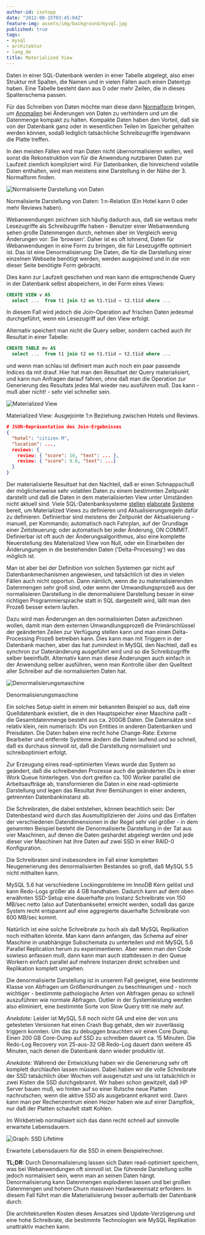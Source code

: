 ```yaml
---
author-id: isotopp
date: "2012-08-15T03:45:04Z"
feature-img: assets/img/background/mysql.jpg
published: true
tags:
- mysql
- architektur
- lang_de
title: Materialized View
---
```

Daten in einer SQL-Datenbank werden in einer Tabelle abgelegt, also einer
Struktur mit Spalten, die Namen und in vielen Fällen auch einen Datentyp
haben.  Eine Tabelle besteht dann aus 0 oder mehr Zeilen, die in dieses
Spaltenschema passen.

Für das Schreiben von Daten möchte man diese dann 
[Normalform](http://mysqldump.azundris.com/archives/20-Nermalisation.html)
bringen, um 
[Anomalien](http://de.wikipedia.org/wiki/Anomalie_(Informatik)#Anomalien_im_Einbenutzerbetrieb)
bei Änderungen von Daten zu verhindern und um die Datenmenge kompakt zu
halten.  Kompakte Daten haben den Vorteil, daß sie von der Datenbank ganz
oder in wesentlichen Teilen im Speicher gehalten werden können, sodaß
lediglich tatsächliche Schreibzugriffe irgendwann die Platte treffen.

In den meisten Fällen wird man Daten nicht übernormalisieren wollen, weil
sonst die Rekonstruktion von für die Anwendung nutzbaren Daten zur Laufzeit
ziemlich kompliziert wird.  Für Datenbanken, die hinreichend volatile Daten
enthalten, wird man meistens eine Darstellung in der Nähe der 3.  Normalform
finden.

![Normalisierte Darstellung von Daten](/uploads/normalized_view.png)

Normalisierte Darstellung von Daten: 1:n-Relation (Ein Hotel kann 0 oder
mehr Reviews haben).

Webanwendungen zeichnen sich häufig dadurch aus, daß sie weitaus mehr
Lesezugriffe als Schreibzugriffe haben - Benutzer einer Webanwendung sehen
große Datenmengen durch, nehmen aber im Vergleich wenig Änderungen vor: Sie
'browsen'.  Daher ist es oft lohnend, Daten für Webanwendungen in eine Form
zu bringen, die für Lesezugriffe optimiert ist.  Das ist eine
Denormalisierung: Die Daten, die für die Darstellung einer einzelnen
Webseite benötigt werden, werden ausgejoined und in die von dieser Seite
benötigte Form gebracht.

Dies kann zur Laufzeit geschehen und man kann die entsprechende Query in der
Datenbank selbst abspeichern, in der Form eines Views: 

```sql
CREATE VIEW v AS
  select ...  from t1 join t2 on t1.t1id = t2.t1id where ...
```

In diesem Fall wird jedoch die Join-Operation auf frischen Daten jedesmal
durchgeführt, wenn ein Lesezugriff auf den View erfolgt.

Alternativ speichert man nicht die Query selber, sondern cached auch ihr
Resultat in einer Tabelle: 

```sql
CREATE TABLE mv AS 
  select ...  from t1 join t2 on t1.t1id = t2.t1id where ...
```

und wenn man schlau ist definiert man auch noch ein paar passende Indices da
mit drauf.  Hier hat man den Resultset der Query materialisiert, und kann
nun Anfragen darauf fahren, ohne daß man die Operation zur Generierung des
Resultats jedes Mal wieder neu ausführen muß.  Das kann - muß aber nicht!  -
sehr viel schneller sein.

![Materialized View](/uploads/materialized_view.png)

Materialized View: Ausgejointe 1:n Beziehung zwischen Hotels und Reviews.

```json
# JSON-Repräsentation des Join-Ergebnisses
{
  "hotel": "citizen M",
  "location": ...,
  reviews: {
    review: { "score": 10, "text": ... },
    review: { "score": 9.8, "text": ...}
  }
}
```


Der materialisierte Resultset hat den Nachteil, daß er einen Schnappschuß
der möglicherweise sehr volatilen Daten zu einem bestimmten Zeitpunkt
darstellt und daß die Daten in dem materialisierten View unter Umständen
nicht aktuell sind.  Viele SQL-Datenbanksysteme 
[stellen](http://dcx.sybase.com/1200/en/dbusage/workingwdb-s-3165842.html)
[elaborate](http://wiki.postgresql.org/wiki/Materialized_Views)
[Systeme](http://docs.oracle.com/cd/B19306_01/server.102/b14200/statements_6002.htm)
bereit, um Materialized Views zu definieren und Aktualisierungsregeln dafür
zu definieren.  Definierbar sind meistens der Zeitpunkt der Aktualisierung -
manuell, per Kommando; automatisch nach Fahrplan, auf der Grundlage einer
Zeitsteuerung; oder automatisch bei jeder Änderung, ON COMMIT.  Definierbar
ist oft auch der Änderungsalgorithmus, also eine komplette Neuerstellung des
Materialized View von Null, oder ein Einarbeiten der Änderungungen in die
bestehenden Daten ('Delta-Processing') wo das möglich ist.

Man ist aber bei der Definition von solchen Systemen gar nicht auf
Datenbankmechanismen angewiesen, und tatsächlich ist dies in vielen Fällen
auch nicht opportun.  Dann nämlich, wenn die zu materialisierenden
Datenmengen sehr groß sind, oder wenn der Umwandlungsprozeß aus der
normalisieren Darstellung in die denormalisiere Darstellung besser in einer
richtigen Programmiersprache statt in SQL dargestellt wird, läßt man den
Prozeß besser extern laufen.

Dazu wird man Änderungen an den normalisierten Daten aufzeichnen wollen,
damit man dem externen Umwandlungsprozeß die Primärschlüssel der geänderten
Zeilen zur Verfügung stellen kann und man einen Delta-Processing Prozeß
betreiben kann.  Dies kann man mit Triggern in der Datenbank machen, aber
das hat zumindest in MySQL den Nachteil, daß es synchron zur Datenänderung
ausgeführt wird und so die Schreibzugriffe selber beeinflußt.  Alternativ
kann man diese Änderungen auch einfach in der Anwendung selber ausführen,
wenn man Kontrolle über den Quelltext aller Schreiber auf die normalisierten
Daten hat.

![Denormalisierungsmaschine](/uploads/queue.png)

Denormalisierungsmaschine

Ein solches Setup sieht in einem mir bekannten Beispiel so aus, daß eine
Quelldatenbank existiert, die in den Hauptspeicher einer Maschine paßt - die
Gesamtdatenmenge besteht aus ca.  200GB Daten.  Die Datensätze sind relativ
klein, rein numerisch: IDs von Entities in anderen Datenbanken und
Preisdaten.  Die Daten haben eine recht hohe Change-Rate: Externe Bearbeiter
und entfernte Systeme ändern die Daten laufend und so schnell, daß es
durchaus sinnvoll ist, daß die Darstellung normalisiert und schreiboptimiert
erfolgt.

Zur Erzeugung eines read-optimierten Views wurde das System so geändert, daß
die schreibenden Prozesse auch die geänderten IDs in einer Work Queue
hinterlegen.  Von dort greifen ca.  100 Worker parallel die Arbeitsaufträge
ab, transformieren die Daten in eine read-optimierte Darstellung und legen
das Resultat ihrer Bemühungen in einer anderen, getrennten Datenbankinstanz
ab.

Die Schreibraten, die dabei entstehen, können beachtlich sein: Der
Datenbestand wird durch das Ausmultiplizieren der Joins und das Entfalten
der verschiedenen Datendimensionen in der Regel sehr viel größer - in dem
genannten Beispiel besteht die Denormalisierte Darstellung in der Tat aus
vier Maschinen, auf denen die Daten geshardet abgelegt werden und jede
dieser vier Maschinen hat ihre Daten auf zwei SSD in einer RAID-0
Konfiguration.

Die Schreibraten sind insbesondere im Fall einer kompletten Neugenerierung
des denormalisierten Bestandes so groß, daß MySQL 5.5 nicht mithalten kann. 

MySQL 5.6 hat verschiedene Lockingprobleme im InnoDB Kern gelöst und kann
Redo-Logs größer als 4 GB handhaben.  Dadurch kann auf dem oben erwähnten
SSD-Setup eine dauerhafte pro Instanz Schreibrate von 150 MB/sec netto (also
auf Datenbankseite) erreicht werden, sodaß das ganze System recht entspannt
auf eine aggregierte dauerhafte Schreibrate von 600 MB/sec kommt.

Natürlich ist eine solche Schreibrate zu hoch als daß MySQL Replikation noch
mithalten könnte.  Man kann dann anfangen, das Schema auf einer Maschine in
unabhängige Subschemata zu unterteilen und mit MySQL 5.6 Parallel
Replication herum zu experimentieren.  Aber wenn man den Code sowieso
anfassen muß, dann kann man auch stattdessen in den Queue Workern einfach
parallel auf mehrere Instanzen direkt schreiben und Replikation komplett
umgehen.

Die denormalisierte Darstellung ist in unserem Fall geeignet, eine bestimmte
Klasse von Abfragen um Größenordnungen zu beschleunigen und - noch wichtiger - 
bestimmte pathologische Arten von Abfragen genau so schnell auszuführen
wie normale Abfragen.  Outlier in der Systemleistung werden also eliminiert,
eine bestimmte Sorte von Slow Query tritt nie mehr auf.

_Anekdote:_ Leider ist MySQL 5.6 noch nicht GA und eine der von uns getesteten
Versionen hat einen Crash Bug gehabt, den wir zuverlässig triggern konnten. 
Um das zu debuggen brauchten wir einen Core Dump.  Einen 200 GB Core-Dump
auf SSD zu schreiben dauert ca.  15 Minuten.  Die Redo-Log Recovery von
25-aus-32 GB Redo-Log dauert dann weitere 45 Minuten, nach denen die
Datenbank dann wieder produktiv ist.

_Anekdote:_ Während der Entwicklung haben wir die Generierung sehr oft
komplett durchlaufen lassen müssen.  Dabei haben wir die volle Schreibrate
der SSD tatsächlich über Wochen voll ausgenutzt und uns ist tatsächlich in
zwei Kisten die SSD durchgebrannt.  Wir haben schon gewitzelt, daß HP Server
bauen muß, wo hinten auf so einer Rutsche neue Platten nachrutschen, wenn
die aktive SSD als ausgebrannt erkannt wird.  Dann kann man per
Rechenzentrum einen Heizer haben wie auf einer Dampflok, nur daß der Platten
schaufelt statt Kohlen.

Im Wirkbetrieb normalisiert sich das dann recht schnell auf sinnvolle
erwartete Lebensdauern.

![Graph: SSD Lifetime](/uploads/ssd_estimated_lifetime.png)

Erwartete Lebensdauern für die SSD in einem Beispielrechner.

**TL;DR:** Durch Denormalisierung lassen sich Daten read-optimiert speichern,
was bei Webanwendungen oft sinnvoll ist.  Die führende Darstellung sollte
jedoch normalisiert sein, wenn man an seinen Daten hängt.  Denormalisierung
kann Datenmengen explodieren lassen und bei großen Datenmengen und hohem
Churn massiven Hardwareeinsatz erfordern.  In diesem Fall führt man die
Materialisierung besser außerhalb der Datenbank durch.

Die architekturellen Kosten dieses Ansatzes sind Update-Verzögerung und eine
hohe Schreibrate, die bestimmte Technologien wie MySQL Replikation
unattraktiv machen kann.
